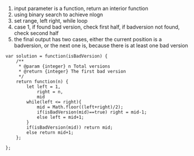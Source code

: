 1. input parameter is a function, return an interior function
2. using binary search to achieve nlogn
3. set range, left right, while loop
4. case 1, if found bad version, check first half, if badversion not found, check second half
5. the final output has two cases, either the current position is a badversion, or the next one is, because there is at least one bad version

```
var solution = function(isBadVersion) {
    /**
     * @param {integer} n Total versions
     * @return {integer} The first bad version
     */
    return function(n) {
        let left = 1,
            right = n,
            mid
        while(left <= right){
            mid = Math.floor((left+right)/2);
            if(isBadVersion(mid)==true) right = mid-1;
            else left = mid+1;
        }
        if(isBadVersion(mid)) return mid;
        else return mid+1;
    };
    
};
```
